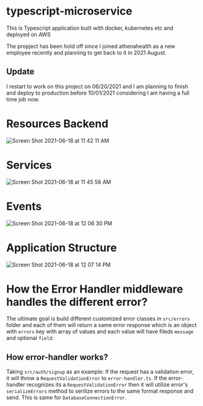 # typescript-microservice
This is Typescript application built with docker, kubernetes etc and deployed on AWS

The propject has been hold off since I joined athenahealth as a new employee recently and planning to get back to it in 2021 August.

## Update

I restart to work on this project on 06/20/2021 and I am planning to finish and deploy to production before 10/01/2021 considering I am having a full time job now.


# Resources Backend

![Screen Shot 2021-06-18 at 11 42 11 AM](https://user-images.githubusercontent.com/40004335/122586362-93b13480-d02a-11eb-8e6c-a237599fa328.png)


# Services

![Screen Shot 2021-06-18 at 11 45 56 AM](https://user-images.githubusercontent.com/40004335/122586549-d410b280-d02a-11eb-992b-044c7de304c4.png)

# Events

![Screen Shot 2021-06-18 at 12 06 30 PM](https://user-images.githubusercontent.com/40004335/122589045-cb6dab80-d02d-11eb-9a66-9a0ba9ed8dc0.png)


# Application Structure

![Screen Shot 2021-06-18 at 12 07 14 PM](https://user-images.githubusercontent.com/40004335/122589095-d7596d80-d02d-11eb-9910-d06828e1d295.png)

# How the Error Handler middleware handles the different error?

The ultimate goal is build different customized error classes in `src/errors` folder and each of them will return a same error response which is an object with `errors` key with array of values and each value will have fileds `message` and optional `field`:

## How error-handler works?

Taking `src/auth/signup` as an example: If the request has a validation error, it will throw a `RequestValidationError` to `error-handler.ts`. If the error-handler recognizes its a `RequestValidationError` then it will utilize error's `serializeErrors` method to serilize errors to the same format response and send. This is same for `DatabaseConnectionError`.